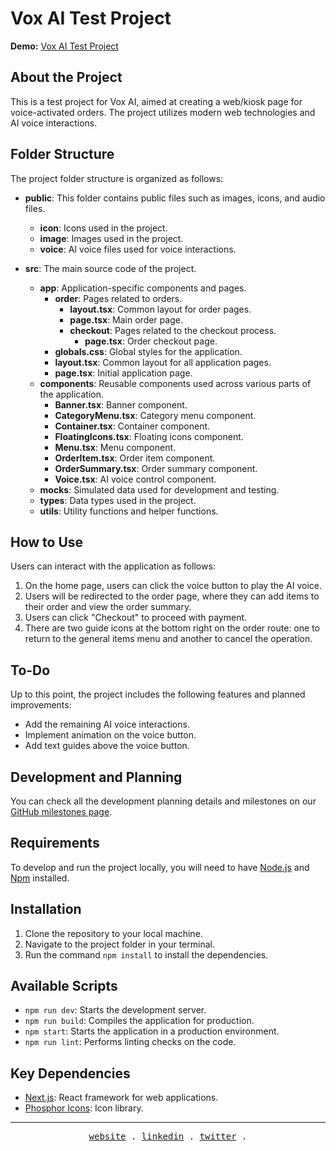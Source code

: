 # Vox AI Test Project

**Demo:** [Vox AI Test Project](https://drive-thru-automation-luuanfaria.vercel.app/)

## About the Project

This is a test project for Vox AI, aimed at creating a web/kiosk page for voice-activated orders. The project utilizes modern web technologies and AI voice interactions.

## Folder Structure

The project folder structure is organized as follows:

- **public**: This folder contains public files such as images, icons, and audio files.

  - **icon**: Icons used in the project.
  - **image**: Images used in the project.
  - **voice**: AI voice files used for voice interactions.

- **src**: The main source code of the project.
  - **app**: Application-specific components and pages.
    - **order**: Pages related to orders.
      - **layout.tsx**: Common layout for order pages.
      - **page.tsx**: Main order page.
      - **checkout**: Pages related to the checkout process.
        - **page.tsx**: Order checkout page.
    - **globals.css**: Global styles for the application.
    - **layout.tsx**: Common layout for all application pages.
    - **page.tsx**: Initial application page.
  - **components**: Reusable components used across various parts of the application.
    - **Banner.tsx**: Banner component.
    - **CategoryMenu.tsx**: Category menu component.
    - **Container.tsx**: Container component.
    - **FloatingIcons.tsx**: Floating icons component.
    - **Menu.tsx**: Menu component.
    - **OrderItem.tsx**: Order item component.
    - **OrderSummary.tsx**: Order summary component.
    - **Voice.tsx**: AI voice control component.
  - **mocks**: Simulated data used for development and testing.
  - **types**: Data types used in the project.
  - **utils**: Utility functions and helper functions.

## How to Use

Users can interact with the application as follows:

1. On the home page, users can click the voice button to play the AI voice.
2. Users will be redirected to the order page, where they can add items to their order and view the order summary.
3. Users can click "Checkout" to proceed with payment.
4. There are two guide icons at the bottom right on the order route: one to return to the general items menu and another to cancel the operation.

## To-Do

Up to this point, the project includes the following features and planned improvements:

- Add the remaining AI voice interactions.
- Implement animation on the voice button.
- Add text guides above the voice button.

## Development and Planning

You can check all the development planning details and milestones on our [GitHub milestones page](https://github.com/luuanfaria/drive-thru-automation/milestones).

## Requirements

To develop and run the project locally, you will need to have [Node.js](https://nodejs.org/) and [Npm](https://www.npmjs.com/) installed.

## Installation

1. Clone the repository to your local machine.
2. Navigate to the project folder in your terminal.
3. Run the command `npm install` to install the dependencies.

## Available Scripts

- `npm run dev`: Starts the development server.
- `npm run build`: Compiles the application for production.
- `npm start`: Starts the application in a production environment.
- `npm run lint`: Performs linting checks on the code.

## Key Dependencies

- [Next.js](https://nextjs.org/): React framework for web applications.
- [Phosphor Icons](https://phosphoricons.com/): Icon library.

---

<p align="center">
  <samp>
    <a href="https://luuanfaria.dev">website</a> .
    <a href="https://linkedin.com/in/luuanfaria">linkedin</a> .
    <a href="https://twitter.com/luuanfariaf">twitter</a> .
  </samp>
</p>
